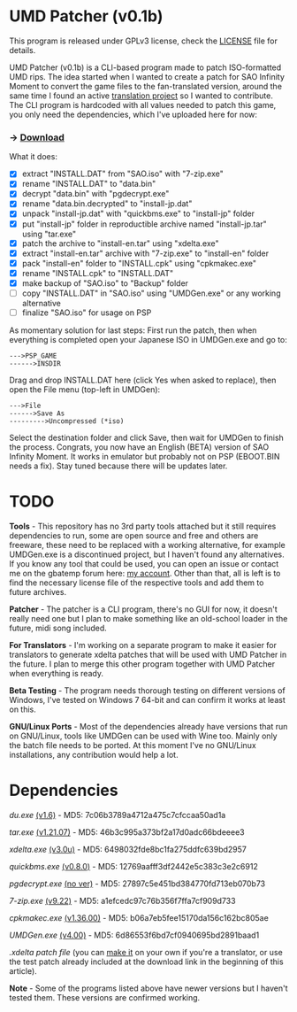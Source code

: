 # UMD Patcher (v0.1b)

This program is released under GPLv3 license, check the [LICENSE](https://github.com/KyousukeKyaa/umd_patcher/blob/master/LICENSE) file for details.

UMD Patcher (v0.1b) is a CLI-based program made to patch ISO-formatted UMD rips.
The idea started when I wanted to create a patch for SAO Infinity Moment to convert the game files to the fan-translated version, around the same time I found an active [translation project](https://gbatemp.net/threads/sword-art-online-infinity-moment-psp.342727/) so I wanted to contribute. The CLI program is hardcoded with all values needed to patch this game, you only need the dependencies, which I've uploaded here for now:

### -> **[Download](https://www.sendspace.com/file/w9mypv)**

What it does:
- [x] extract "INSTALL.DAT" from "SAO.iso" with "7-zip.exe"
- [x] rename "INSTALL.DAT" to "data.bin"
- [x] decrypt "data.bin" with "pgdecrypt.exe"
- [x] rename "data.bin.decrypted" to "install-jp.dat"
- [x] unpack "install-jp.dat" with "quickbms.exe" to "install-jp" folder
- [x] put "install-jp" folder in reproductible archive named "install-jp.tar" using "tar.exe"
- [x] patch the archive to "install-en.tar" using "xdelta.exe"
- [x] extract "install-en.tar" archive with "7-zip.exe" to "install-en" folder
- [x] pack "install-en" folder to "INSTALL.cpk" using "cpkmakec.exe"
- [x] rename "INSTALL.cpk" to "INSTALL.DAT"
- [x] make backup of "SAO.iso" to "Backup" folder
- [ ] copy "INSTALL.DAT" in "SAO.iso" using "UMDGen.exe" or any working alternative
- [ ] finalize "SAO.iso" for usage on PSP

As momentary solution for last steps:
First run the patch, then when everything is completed open your Japanese ISO in UMDGen.exe and go to:
```
--->PSP_GAME
------>INSDIR
```

Drag and drop INSTALL.DAT here (click Yes when asked to replace), then open the File menu (top-left in UMDGen):
```
--->File
------>Save As
--------->Uncompressed (*iso)
```
Select the destination folder and click Save, then wait for UMDGen to finish the process.
Congrats, you now have an English (BETA) version of SAO Infinity Moment.
It works in emulator but probably not on PSP (EBOOT.BIN needs a fix). Stay tuned because there will be updates later.

# **TODO**
**Tools** - This repository has no 3rd party tools attached but it still requires dependencies to run, some are open source and free and others are freeware, these need to be replaced with a working alternative, for example UMDGen.exe is a discontinued project, but I haven't found any alternatives. If you know any tool that could be used, you can open an issue or contact me on the gbatemp forum here: [my account](https://gbatemp.net/members/nasiin.419446/).
Other than that, all is left is to find the necessary license file of the respective tools and add them to future archives.

**Patcher** - The patcher is a CLI program, there's no GUI for now, it doesn't really need one but I plan to make something like an old-school loader in the future, midi song included.

**For Translators** - I'm working on a separate program to make it easier for translators to generate xdelta patches that will be used with UMD Patcher in the future. I plan to merge this other program together with UMD Patcher when everything is ready.

**Beta Testing** - The program needs thorough testing on different versions of Windows, I've tested on Windows 7 64-bit and can confirm it works at least on this.

**GNU/Linux Ports** - Most of the dependencies already have versions that run on GNU/Linux, tools like UMDGen can be used with Wine too. Mainly only the batch file needs to be ported. At this moment I've no GNU/Linux installations, any contribution would help a lot.

# **Dependencies**

*du.exe* [(v1.6)](https://technet.microsoft.com/en-us/sysinternals/du.aspx) - MD5: 7c06b3789a4712a475c7cfccaa50ad1a

*tar.exe* [(v1.21.07)](http://geoffair.net/unix/tar-01.htm) - MD5: 46b3c995a373bf2a17d0adc66bdeeee3

*xdelta.exe* [(v3.0u)](http://www.romhacking.net/reviews/1345/) - MD5: 6498032fde8bc1fa275ddfc639bd2957

*quickbms.exe* [(v0.8.0)](http://aluigi.altervista.org/quickbms.htm) - MD5: 12769aafff3df2442e5c383c3e2c6912

*pgdecrypt.exe* [(no ver)](https://gbatemp.net/threads/pgd-encrypter.432029/) - MD5: 27897c5e451bd384770fd713eb070b73

*7-zip.exe* [(v9.22)](https://sourceforge.net/projects/sevenzip/files/7-Zip/9.22/) - MD5: a1efcedc97c76b356f7ffa7cf909d733

*cpkmakec.exe* [(v1.36.00)](https://duckduckgo.com/html/?q=cpkmakec.exe%201.36.00) - MD5: b06a7eb5fee15170da156c162bc805ae

*UMDGen.exe* [(v4.00)](http://www.romhacking.net/utilities/1218/) - MD5: 6d86553f6bd7cf0940695bd2891baad1

*.xdelta patch file* (you can [make it](https://gbatemp.net/threads/sword-art-online-infinity-moment-psp.342727/page-86#post-7232590) on your own if you're a translator, or use the test patch already included at the download link in the beginning of this article).

**Note** - Some of the programs listed above have newer versions but I haven't tested them. These versions are confirmed working.
